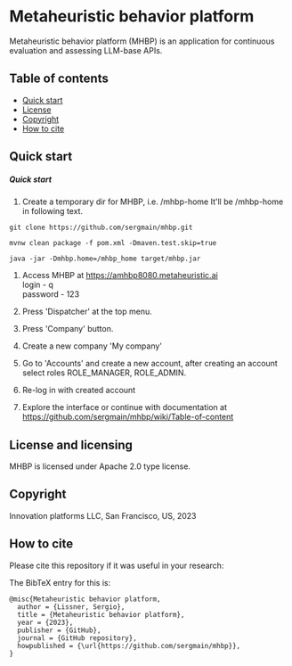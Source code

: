 # Metaheuristic behavior platform

Metaheuristic behavior platform (MHBP) is an application for continuous evaluation and assessing LLM-base APIs.  


## Table of contents

- [Quick start](#quick-start)
- [License](#license)
- [Copyright](#copyright)
- [How to cite](#how-to-cite)

## Quick start

##### Quick start

1. Create a temporary dir for MHBP, i.e. /mhbp-home
   It'll be /mhbp-home in following text.

```text
git clone https://github.com/sergmain/mhbp.git
```

```text
mvnw clean package -f pom.xml -Dmaven.test.skip=true
```

```text
java -jar -Dmhbp.home=/mhbp_home target/mhbp.jar
```

1. Access MHBP at https://amhbp8080.metaheuristic.ai \
   login - q \
   password - 123

1. Press 'Dispatcher' at the top menu.  

2. Press 'Company' button.

3. Create a new company 'My company'  

1. Go to 'Accounts' and create a new account, after creating an account select roles ROLE_MANAGER, ROLE_ADMIN. 

1. Re-log in with created account

2. Explore the interface or continue with documentation at https://github.com/sergmain/mhbp/wiki/Table-of-content



## License and licensing
MHBP is licensed under Apache 2.0 type license.

## Copyright
Innovation platforms LLC, San Francisco, US, 2023 


## How to cite

Please cite this repository if it was useful in your research:

The BibTeX entry for this is:
```text
@misc{Metaheuristic behavior platform,
  author = {Lissner, Sergio},
  title = {Metaheuristic behavior platform},
  year = {2023},
  publisher = {GitHub},
  journal = {GitHub repository},
  howpublished = {\url{https://github.com/sergmain/mhbp}},
}
```

